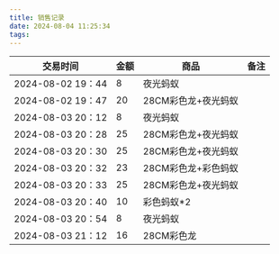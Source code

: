 ```yaml
---
title: 销售记录
date: 2024-08-04 11:25:34
tags:
---
```


|交易时间           |金额   |商品               |备注           |
|----               |----   |----               |----           |
|2024-08-02 19：44  |8      |夜光蚂蚁           ||
|2024-08-02 19：47  |20     |28CM彩色龙+夜光蚂蚁||
|2024-08-03 20：12  |8      |夜光蚂蚁           ||
|2024-08-03 20：28  |25     |28CM彩色龙+夜光蚂蚁||
|2024-08-03 20：30  |25     |28CM彩色龙+夜光蚂蚁||
|2024-08-03 20：32  |23     |28CM彩色龙+彩色蚂蚁||
|2024-08-03 20：33  |25     |28CM彩色龙+夜光蚂蚁||
|2024-08-03 20：40  |10     |彩色蚂蚁*2         ||
|2024-08-03 20：54  |8      |夜光蚂蚁           ||
|2024-08-03 21：12  |16     |28CM彩色龙         ||
